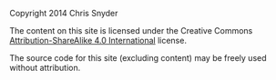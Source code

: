 Copyright 2014 Chris Snyder

The content on this site is licensed under the Creative Commons [Attribution-ShareAlike 4.0 International](http://creativecommons.org/licenses/by-sa/4.0/) license.

The source code for this site (excluding content) may be freely used without attribution.
